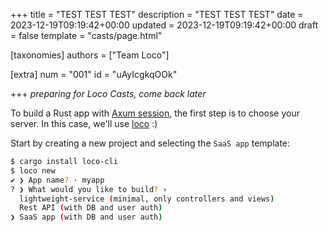 +++
title = "TEST TEST TEST"
description = "TEST TEST TEST"
date = 2023-12-19T09:19:42+00:00
updated = 2023-12-19T09:19:42+00:00
draft = false
template = "casts/page.html"

[taxonomies]
authors = ["Team Loco"]

[extra]
num = "001"
id = "uAyIcgkqOOk"

+++
<em>preparing for Loco Casts, come back later</em>

To build a Rust app with [Axum session](https://crates.io/crates/axum_session), the first step is to choose your server. In this case, we'll use [loco](https://loco.rs) :)

Start by creating a new project and selecting the `SaaS app` template:

```sh
$ cargo install loco-cli
$ loco new
✔ ❯ App name? · myapp
? ❯ What would you like to build? ›
  lightweight-service (minimal, only controllers and views)
  Rest API (with DB and user auth)
❯ SaaS app (with DB and user auth)
```

